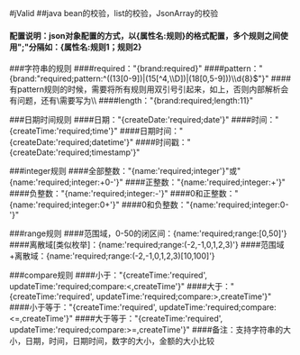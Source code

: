 #jValid
##java bean的校验，list<object>的校验，JsonArray的校验
#### 配置说明：json对象配置的方式，以{属性名:规则}的格式配置，多个规则之间使用";"分隔如：{属性名:规则1；规则2}

###字符串的规则
####required："{brand:required}"
####pattern："{brand:\"required;pattern:^((13[0-9])|(15[^4,\\\\D])|(18[0,5-9]))\\\\d{8}$\"}"
####有pattern规则的时候，需要将所有规则用双引号引起来，如上，否则内部解析会有问题，还有\\需要写为\\\\
####length："{brand:required;length:11}"

###日期时间规则
####日期："{createDate:'required;date'}"
####时间："{createTime:'required;time'}"
####日期时间："{createDate:'required;datetime'}"
####时间戳："{createDate:'required;timestamp'}"

###integer规则
####全部整数："{name:'required;integer'}"或"{name:'required;integer:+0-'}"
####正整数："{name:'required;integer:+'}"
####负整数："{name:'required;integer:-'}"
####0和正整数："{name:'required;integer:0+'}"
####0和负整数："{name:'required;integer:0-'}"

###range规则
####范围域，0-50的闭区间：{name:'required;range:[0,50]'}
####离散域[类似枚举]：{name:'required;range:(-2,-1,0,1,2,3)'}
####范围域+离散域：{name:'required;range:(-2,-1,0,1,2,3)[10,100]'}

###compare规则
####小于："{createTime:'required', updateTime:'required;compare:<,createTime'}"
####大于："{createTime:'required', updateTime:'required;compare:>,createTime'}"
####小于等于："{createTime:'required', updateTime:'required;compare:<=,createTime'}"
####大于等于："{createTime:'required', updateTime:'required;compare:>=,createTime'}"
####备注：支持字符串的大小，日期，时间，日期时间，数字的大小，金额的大小比较
